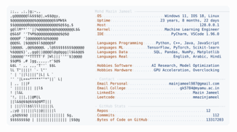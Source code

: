 <picture>
  <source srcset="https://raw.githubusercontent.com/mmazinjameel/mmazinjameel/main/dark_mode.svg?v=1753625391" media="(prefers-color-scheme: dark)">
  <img src="https://raw.githubusercontent.com/mmazinjameel/mmazinjameel/main/light_mode.svg?v=1753625391">
</picture>
